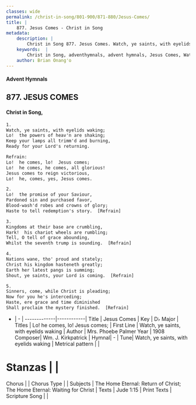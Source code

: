 ```yaml
---
classes: wide
permalink: /christ-in-song/801-900/871-880/Jesus-Comes/
title: |
    877. Jesus Comes - Christ in Song
metadata:
    description: |
        Christ in Song 877. Jesus Comes. Watch, ye saints, with eyelids waking; Lo!  the powers of heav'n are shaking; Keep your lamps all trimm'd and burning, Ready for your Lord's returning. 
    keywords:  |
        Christ in Song, adventhymnals, advent hymnals, Jesus Comes, Watch, ye saints, with eyelids waking. Lo!  he comes, lo!  Jesus comes;
    author: Brian Onang'o
---
```


#### Advent Hymnals
## 877. JESUS COMES
####  Christ in Song,

```txt
1.
Watch, ye saints, with eyelids waking;
Lo!  the powers of heav'n are shaking;
Keep your lamps all trimm'd and burning,
Ready for your Lord's returning.

Refrain:
Lo!  he comes, lo!  Jesus comes;
Lo!  he comes, he comes, all glorious!
Jesus comes to reign victorious,
Lo!  he, comes, yes, Jesus comes.

2.
Lo!  the promise of your Saviour,
Pardoned sin and purchased favor,
Blood-wash'd robes and crowns of glory;
Haste to tell redemption's story.  [Refrain]

3.
Kingdoms at their base are crumbling,
Hark!  his chariot wheels are rumbling;
Tell, O tell of grace abounding,
Whilst the seventh trump is sounding.  [Refrain]

4.
Nations wane, tho' proud and stately;
Christ his kingdom hasteneth greatly;
Earth her latest pangs is summing;
Shout, ye saints, your Lord is coming.  [Refrain]

5.
Sinners, come, while Christ is pleading;
Now for you he's interceding;
Haste, ere grace and time diminished
Shall proclaim the mystery finished.  [Refrain]

```

- |   -  |
-------------|------------|
Title | Jesus Comes |
Key | D♭ Major |
Titles | Lo!  he comes, lo!  Jesus comes; |
First Line | Watch, ye saints, with eyelids waking |
Author | Mrs. Phoebe Palmer
Year | 1908
Composer| Wm. J. Kirkpatrick |
Hymnal|  - |
Tune| Watch, ye saints, with eyelids waking |
Metrical pattern | |
# Stanzas |  |
Chorus |  |
Chorus Type |  |
Subjects | The Home Eternal: Return of Christ; The Home Eternal: Waiting for Christ |
Texts | Jude 1:15 |
Print Texts | 
Scripture Song |  |
    
